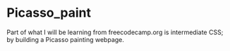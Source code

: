 # Picasso_paint
Part of what I will be learning from freecodecamp.org is intermediate CSS; by building a Picasso painting webpage. 
